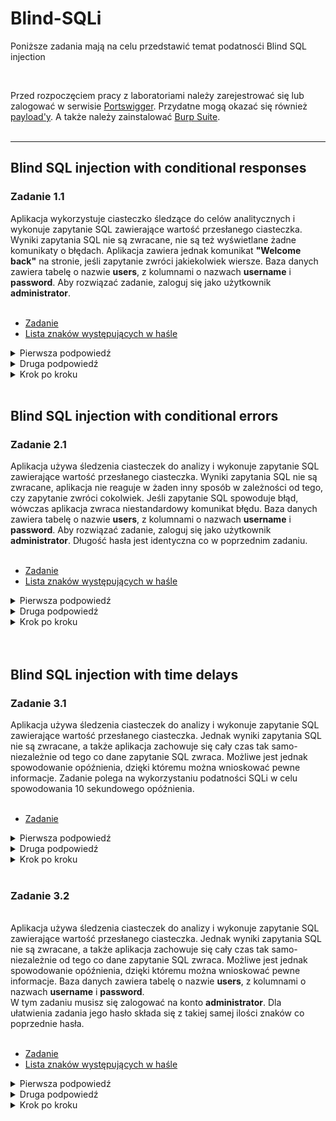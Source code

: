# Blind-SQLi
Poniższe zadania mają na celu przedstawić temat podatnosći Blind SQL injection

<br/>

Przed rozpoczęciem pracy z laboratoriami należy zarejestrować się lub zalogować w serwisie [Portswigger](https://portswigger.net/).
Przydatne mogą okazać się również [payload'y](https://portswigger.net/web-security/sql-injection/cheat-sheet).
A także należy zainstalować [Burp Suite](https://portswigger.net/burp/communitydownload). 
<br/><br/>

---
## Blind SQL injection with conditional responses
### Zadanie 1.1
Aplikacja wykorzystuje ciasteczko śledzące do celów analitycznych i wykonuje zapytanie SQL zawierające wartość przesłanego ciasteczka.
Wyniki zapytania SQL nie są zwracane, nie są też wyświetlane żadne komunikaty o błędach. Aplikacja zawiera jednak komunikat <b>"Welcome back"</b> na stronie, jeśli zapytanie zwróci jakiekolwiek wiersze.
Baza danych zawiera tabelę o nazwie **users**, z kolumnami o nazwach **username** i **password**. 
Aby rozwiązać zadanie, zaloguj się jako użytkownik **administrator**.
<br/>
<br/>

- [Zadanie](https://portswigger.net/web-security/sql-injection/blind/lab-conditional-responses)
- [Lista znaków występujących w haśle](https://github.com/NormanPrice/Blind-SQLi/blob/main/litery)
<details>
  <summary>Pierwsza podpowiedź</summary>
  <ol>
    <li>
       W tym zadaniu na pewno będziesz potrzebował Burp Intruder.
    </li>
  </ol>
</details>

<details>
  <summary>Druga podpowiedź</summary>
  <ol>
    <li>
      Na początek trzeba będzie zbadać długość hasła (użyj funkcji  LENGTH()), 
    </li>
    <li>
      Znając długość hasła można badać kolejne litery hasła (użyj funkcji SUBSTRING()).
    </li>
  </ol>
</details>

<details>
  <summary>Krok po kroku</summary>
  <ol>
    <li> Z włączonym w tle Burpem wejdź na stronę sklepu  </li>
    <li> Znajdź w żądaniu taką linijkę „Cookie: TrackingId=jakaś_zawartość; session=jakaś_zawrtość” </li>
    <li> Zmodyfikuj  Cookie: TrackingId=jakaś_zawartość<b>' AND '1'='1</b>; session=jakaś_zawrtość” - sprawdź czy występuje jakiś komunikat </li>
    <li>Zmodyfiikuj jedną "1" na dowolny inny znak - sprawdź czy strona reaguje prawidłowa</li>
    <li>Wyślij zapytanie, nad którym pracujesz, do Burp Intrudera</li>
    <li>W zakładce Positions programu Burp Intruder wyczyść domyślne pozycje klikając na przycisk "Clear §".</li>
    <li> Zmodyfikuj  Cookie: TrackingId=jakaś_zawartość<b>' AND (SELECT 'a' FROM users WHERE username='administrator' AND LENGTH (password)>1)='a</b>; session=jakaś_zawrtość” </li>
    <li>Umieść znacznik "Add §"  wokół znaku '1' w wartości cookie. </li>
    <li>Przejdź do zakładki Payloads w polu Payload type wybierz Numbers</li>
    <li>Poniżej w polu Payload Options wybierz zakres od 1 do 30 i krok 1</li>
    <li>Następnie przejdź do zakładki Options i w polu Grep-Match naciśnij Clear, potem wpisz    <b>Welcome back</b> i kliknij Add </li>
    <li>Rozpocznij atak - długość hasła to liczba przy której nie pojawi się już komunikat <b>Welcome back</b></li>
    <li>Przejdź ponownie do zakładki Positions i zastąp wcześniej dodane zapytanie SQL następującym <b>' AND (SELECT SUBSTRING(password,1,1) FROM users WHERE username='administrator')='a</b>
      <br/>
    Wykorzystuje to funkcję SUBSTRING() do wyodrębnienia pojedynczego znaku z hasła i przetestowania go względem określonej wartości. Nasz atak będzie cyklicznie przechodził przez każdą pozycję i możliwą wartość, testując każdą z nich po kolei.</li>
    <li>Umieść znacznik "Add §"  wokół znaku 'a' w wartości cookie.</li>
    <li>Przejdź do zakładki Payloads w polu Payload type wybierz Simple list</li>
    <li>Poniżej w polu Payload Options dodaj plik do którego link umieszczony został w tym zadaniu</li>
    <li>Jeśli wszytko się zgadza rozpocznij atak</li>
    <li>Znak przy którym się pojawi komunikat <b>Welcome back</b> jest pierwszą literą hasła</li>
    <li>Przejdź ponownie do zakładki Positions i w funkcji <b>SUBSTRING(password,1,1)</b> zamień pierwszą 1 na 2: <b>SUBSTRING(password,2,1)</b> </li>
    <li>Rozpocznij ponownie atak </li>
    <li>Znak przy którym się pojawi komunikat <b>Welcome back</b> jest drugą literą hasła</li>
    <li>Postępuj analogicznie inkrementując do warości będącej długością hasła</li>
    <li>Jeśli masz już całe hasło zaloguj się na konto administratora używając loginu <b>administrator</b> i hasła które już posiadasz</li>
  </ol>
</details>
<br/>


## Blind SQL injection with conditional errors
### Zadanie 2.1 
Aplikacja używa śledzenia ciasteczek do analizy i wykonuje zapytanie SQL zawierające wartość przesłanego ciasteczka. 
Wyniki zapytania SQL nie są zwracane, aplikacja nie reaguje w żaden inny sposób w zależności od tego, czy zapytanie zwróci cokolwiek. Jeśli zapytanie SQL spowoduje błąd, wówczas aplikacja zwraca niestandardowy komunikat błędu.
Baza danych zawiera tabelę o nazwie **users**, z kolumnami o nazwach **username** i **password**. 
Aby rozwiązać zadanie, zaloguj się jako użytkownik **administrator**.
Długość hasła jest identyczna co w poprzednim zadaniu.
<br/>
<br/>

- [Zadanie](https://portswigger.net/web-security/sql-injection/blind/lab-conditional-errors)
- [Lista znaków występujących w haśle](https://github.com/NormanPrice/Blind-SQLi/blob/main/litery)
<details>
  <summary>Pierwsza podpowiedź</summary>
  <ol>
    <li>
       W tym zadaniu także będziesz potrzebował Burp Intruder, oraz wystarczy zmienić treść zapytania SQL 
    </li>
  </ol>
</details>

<details>
  <summary>Druga podpowiedź</summary>
  <ol>
    <li>
     Najpierw ustal z jakiej bazy danych korzysta aplikacja, a następnie skorzystaj z zapytania które pojawiło się w prezentacji.
    </li>
  </ol>
</details>

<details>
  <summary>Krok po kroku</summary>
  <ol>
    <li>Z włączonym w tle Burpem wejdź na stronę sklepu </li>
    <li>Znajdź w żądaniu taką linijkę „Cookie: TrackingId=jakaś_zawartość; session=jakaś_zawrtość” </li>
    <li>Zacznijmy od określenia z jakiej bazy danych korzysta aplikacja.</li>
    <li>Zmodyfikuj zapytanie „Cookie: TrackingId=jakaś_zawartość<b>' ||(SELECT '')||'</b>; session=jakaś_zawrtość”</li>
    <li>Strona wysłała komunikat o błędzie, próbujemy dalej zamień teraz zapytanie SQL na <b>' ||(SELECT '' FROM dual)||'</b></li>
    <li>Ponieważ nie otrzymałeś już błędu, wskazuje to, że używana jest  baza danych Oracle, (wymaga, aby wszystkie instrukcje SELECT zawierały nazwę tabeli.)</li>
    <li>Wyślij zapytanie, nad którym pracujesz, do Burp Intrudera</li>
    <li>W zakładce Positions programu Burp Intruder wyczyść domyślne pozycje klikając na przycisk "Clear §".</li>
    <li> Zmodyfikuj  Cookie: TrackingId=jakaś_zawartość<b>' ||(SELECT CASE WHEN SUBSTR(password,1,1)='a' THEN TO_CHAR(1/0) ELSE '' END FROM users WHERE username='administrator')||'</b>; session=jakaś_zawrtość” </li>
    <li>Umieść znacznik "Add §"  wokół znaku 'a' w wartości cookie. </li>
    <li>Przejdź do zakładki Payloads w polu Payload type wybierz Simple list</li>
    <li>Poniżej w polu Payload Options dodaj listę znaków występujących w haślę </li>
    <li>Rozpocznij atak - obserwuj kody błedu</li>
    <li>Przejdź ponownie do zakładki Positions i w funkcji <b>SUBSTRING(password,1,1)</b> zamień pierwszą 1 na 2: <b>SUBSTRING(password,2,1)</b> </li>
    <li>Rozpocznij ponownie atak </li>
    <li>Postępuj analogicznie inkrementując do wartości będącej długością hasła</li>
    <li>Jeśli masz już całe hasło zaloguj się na konto administratora używając loginu <b>administrator</b> i hasła które już posiadasz</li>
  </ol>
</details>
<br/>
<br/>

## Blind SQL injection with time delays
### Zadanie 3.1
Aplikacja używa śledzenia ciasteczek do analizy i wykonuje zapytanie SQL zawierające wartość przesłanego ciasteczka. 
Jednak wyniki zapytania SQL nie są zwracane, a także aplikacja zachowuje się cały czas tak samo- niezależnie od tego co dane zapytanie SQL zwraca. Możliwe jest jednak spowodowanie opóźnienia, dzięki któremu można wnioskować pewne informacje.
Zadanie polega na wykorzystaniu podatności SQLi w celu spowodowania 10 sekundowego opóźnienia.
<br/>
<br/>

- [Zadanie](https://portswigger.net/web-security/sql-injection/blind/lab-time-delays)
<details>
  <summary>Pierwsza podpowiedź</summary>
  <ol>
    <li>
       W tym zadaniu na pewno będziesz potrzebował Burp Intruder
    </li>
  </ol>
</details>

<details>
  <summary>Druga podpowiedź</summary>
  <ol>
    <li>
     W którymś miejscu żądania trzeba będzie dopisać pg_sleep(czas opóźnienia) 
    </li>
  </ol>
</details>

<details>
  <summary>Krok po kroku</summary>
  <ol>
    <li> Z włączonym w tle Burpem wejdź na stronę sklepu  </li>
    <li> Znajdź w żądaniu taką linijkę „Cookie: TrackingId=jakaś_zawartość; session=jakaś_zawrtość” </li>
    <li> Zmodyfikuj  Cookie: TrackingId=jakaś_zawartość<b>’ ||pg_sleep(10)--</b>; session=jakaś_zawrtość” </li>
    <li> Wyślij żądanie i poczekaj 10 s </li>
  </ol>
</details>
<br/>

### Zadanie 3.2 
<br/>
Aplikacja używa śledzenia ciasteczek do analizy i wykonuje zapytanie SQL zawierające wartość przesłanego ciasteczka. 
Jednak wyniki zapytania SQL nie są zwracane, a także aplikacja zachowuje się cały czas tak samo- niezależnie od tego co dane zapytanie SQL zwraca. Możliwe jest jednak spowodowanie opóźnienia, dzięki któremu można wnioskować pewne informacje.
Baza danych zawiera tabelę o nazwie <b>users</b>, z kolumnami o nazwach <b>username</b> i <b>password</b>. 
<br/>
W tym zadaniu musisz się zalogować na konto  <b>administrator</b>. Dla ułatwienia zadania jego hasło składa się z takiej samej ilości znaków co poprzednie hasła.
<br/>
<br/>

- [Zadanie](https://portswigger.net/web-security/sql-injection/blind/lab-time-delays-info-retrieval)
- [Lista znaków występujących w haśle](https://github.com/NormanPrice/Blind-SQLi/blob/main/litery)
<details>
  <summary>Pierwsza podpowiedź</summary>
  <ol>
    <li>
       W tym zadaniu na pewno będziesz potrzebował Burp Intruder, i należy dopisać zapytanie SQL w tym samym miejscu co w poprzednim zadaniu 
    </li>
  </ol>
</details>

<details>
  <summary>Druga podpowiedź</summary>
  <ol>
    <li>
    To zapytanie może być przydatne ' %3BSELECT+CASE+WHEN+(username='administrator'+AND+SUBSTRING(password,(numer litery),1)='a')+THEN+pg_sleep(10)+ELSE+pg_sleep(0)+END+FROM+users-- 
    </li>
  </ol>
</details>

<details>
  <summary>Krok po kroku</summary>
  <ol>
    <li> Z włączonym w tle Burpem wejdź na stronę sklepu  </li>
    <li> Znajdź w żądaniu taką linijkę „Cookie: TrackingId=jakaś_zawartość; session=jakaś_zawrtość” </li>
    <li> Najpierw sprawdźmy czy użytkownik "administrator" istnieje wklejając poniższą linijkę w tą samo miejsce co w poprzednim zadaniu
      <br/>
    ' %3BSELECT+CASE+WHEN+(username='administrator')+THEN+pg_sleep(10)+ELSE+pg_sleep(0)+END+FROM+users--</li>
    <li>Jeśli strona odpowiada po dłuższym czasie (10s) znaczy to że użytkownik istnieje</li>
    <li>Zamień teraz nazwę użytkownika "administrator" i zauważ że strona odpowiada natychmiastowo</li>
    <li>Demonstruje to, jak można przetestować pojedynczy warunek i wywnioskować wynik.</li>
    <li>Wyślij zapytanie, nad którym pracujesz, do Burp Intrudera</li>
    <li>W zakładce Positions programu Burp Intruder wyczyść domyślne pozycje klikając na przycisk "Clear §".</li>
    <li>Zmień wartość cookie na: TrackingId=x' %3BSELECT+CASE+WHEN+(username='administrator'+AND+SUBSTRING(password,1,1)='a')+THEN+pg_sleep(10)+ELSE+pg_sleep(0)+END+FROM+users--</br></li>
    <li>Umieść znacznik "Add §"  wokół znaku 'a' w wartości cookie.</li>
    <li>Przejdź do zakładki Payloads, sprawdź czy wybrana jest opcja "Simple list", a następnie w zakładce "Payload Options" dodaj znaki z pliku do którego link znajduję się w tym zadaniu (plik identyczny co w poprzednich zadaniach)</li>
    <li>Aby móc stwierdzić, kiedy właściwy znak został wysłany, będziesz musiał monitorować czas potrzebny aplikacji na odpowiedź na każde żądanie. Aby proces ten był jak najbardziej niezawodny, musisz skonfigurować atak Intrudera tak, aby wysyłał żądania w pojedynczym wątku. Aby to zrobić, przejdź do zakładki Resource Pool i dodaj atak do puli zasobów (na dole strony) z ustawionym parametrem "Maximum concurrent requests" na 1.</li>
    <li>Rozpocznij atak obserwując wyraźnie zauważalne opóźnienie w przypadku jednego znaku - zanotuj go </li>
    <li>Podczas sprawdzania kolejnych liter na górze pojawiło się menu <b>Columns</b> zaznacz w nim <b>Response received</b> - ułatwi to w znacznym stopniu pracę </li>
    <li>Opóźnienie rzędu 10000 i powyżej oznacza że tego znaku oczekujemy.</li>
    <li>Po zakończeniu pierwszej rundy przejdź do zakładki Positions i zmień argument funkcji "Subsrting" z 1 na 2 SUBSTRING(password,<b>2</b>,1)</li>
    <li>Postępuj analogicznie inkrementując wartość do 20</li>
  <li>Zaloguj się na konto administratora używając loginu <b>administrator</b> i hasła które już znasz</li>
  </ol>
</details>
<br/>


